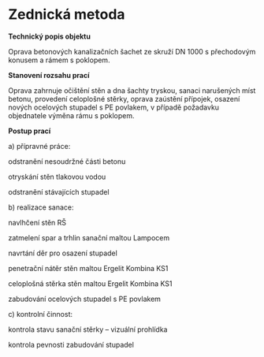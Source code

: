 Zednická metoda
===============

**Technický popis objektu**

Oprava betonových kanalizačních šachet ze skruží DN 1000 s přechodovým konusem a rámem s poklopem.

 

**Stanovení rozsahu prací**

Oprava zahrnuje očištění stěn a dna šachty tryskou, sanaci narušených míst betonu, provedení celoplošné stěrky, oprava zaústění přípojek, osazení nových ocelových stupadel s PE povlakem, v případě požadavku objednatele výměna rámu s poklopem.

 

**Postup prací**
 

a) přípravné práce:

odstranění nesoudržné části betonu

otryskání stěn tlakovou vodou

odstranění stávajících stupadel

b) realizace sanace:

navlhčení stěn RŠ

zatmelení spar a trhlin sanační maltou Lampocem

navrtání děr pro osazení stupadel

penetrační nátěr stěn maltou Ergelit Kombina KS1

celoplošná stěrka stěn maltou Ergelit Kombina KS1

zabudování ocelových stupadel s PE povlakem

c) kontrolní činnost:

kontrola stavu sanační stěrky – vizuální prohlídka

kontrola pevnosti zabudování stupadel

